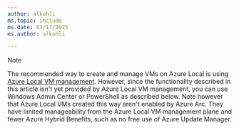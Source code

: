 ```yaml
---
author: alkohli
ms.topic: include
ms.date: 03/17/2025
ms.author: alkohli

---
```


> [!NOTE]
> The recommended way to create and manage VMs on Azure Local is using [Azure Local VM management](../manage/azure-arc-vm-management-overview.md). However, since the functionality described in this article isn't yet provided by Azure Local VM management, you can use Windows Admin Center or PowerShell as described below. Note however that Azure Local VMs created this way aren't enabled by Azure Arc. They have limited manageability from the Azure Local VM management plane and fewer Azure Hybrid Benefits, such as no free use of Azure Update Manager.
